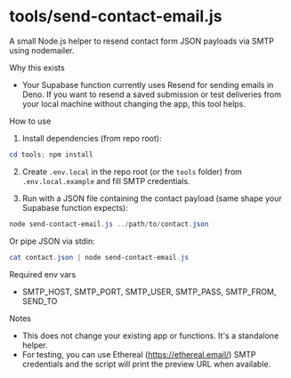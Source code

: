 # tools/send-contact-email.js

A small Node.js helper to resend contact form JSON payloads via SMTP using nodemailer.

Why this exists
- Your Supabase function currently uses Resend for sending emails in Deno. If you want to resend a saved submission or test deliveries from your local machine without changing the app, this tool helps.

How to use
1. Install dependencies (from repo root):

```powershell
cd tools; npm install
```

2. Create `.env.local` in the repo root (or the `tools` folder) from `.env.local.example` and fill SMTP credentials.

3. Run with a JSON file containing the contact payload (same shape your Supabase function expects):

```powershell
node send-contact-email.js ../path/to/contact.json
```

Or pipe JSON via stdin:

```powershell
cat contact.json | node send-contact-email.js
```

Required env vars
- SMTP_HOST, SMTP_PORT, SMTP_USER, SMTP_PASS, SMTP_FROM, SEND_TO

Notes
- This does not change your existing app or functions. It's a standalone helper.
- For testing, you can use Ethereal (https://ethereal.email/) SMTP credentials and the script will print the preview URL when available.
